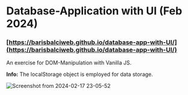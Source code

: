 # **Database-Application with UI** (Feb 2024)

### [https://barisbalciweb.github.io/database-app-with-UI/](https://barisbalciweb.github.io/database-app-with-UI/)

An exercise for DOM-Manipulation with Vanilla JS.

**Info:** The localStorage object is employed for data storage.

![Screenshot from 2024-02-17 23-05-52](https://github.com/barisbalcimusic/database-app-with-UI/assets/126829019/cefd51aa-b4f0-4873-88b9-86f2b9c4b7f9)
